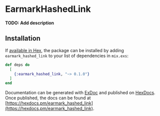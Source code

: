 # EarmarkHashedLink

**TODO: Add description**

## Installation

If [available in Hex](https://hex.pm/docs/publish), the package can be installed
by adding `earmark_hashed_link` to your list of dependencies in `mix.exs`:

```elixir
def deps do
  [
    {:earmark_hashed_link, "~> 0.1.0"}
  ]
end
```

Documentation can be generated with [ExDoc](https://github.com/elixir-lang/ex_doc)
and published on [HexDocs](https://hexdocs.pm). Once published, the docs can
be found at [https://hexdocs.pm/earmark_hashed_link](https://hexdocs.pm/earmark_hashed_link).

